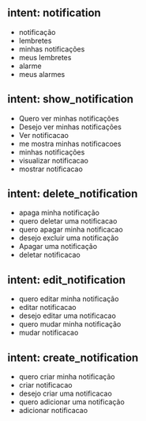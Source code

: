 ## intent: notification
- notificação
- lembretes
- minhas notificações
- meus lembretes
- alarme
- meus alarmes

## intent: show_notification
- Quero ver minhas notificações
- Desejo ver minhas notificações
- Ver notificacao
- me mostra minhas notificacoes
- minhas notificações
- visualizar notificacao
- mostrar notificacao

## intent: delete_notification
- apaga minha notificação
- quero deletar uma notificacao
- quero apagar minha notificacao
- desejo excluir uma notificação
- Apagar uma notificação
- deletar notificacao

## intent: edit_notification
- quero editar minha notificação
- editar notificacao
- desejo editar uma notificacao
- quero mudar minha notificação
- mudar notificacao

## intent: create_notification
- quero criar minha notificação
- criar notificacao
- desejo criar uma notificacao
- quero adicionar uma notificação
- adicionar notificacao